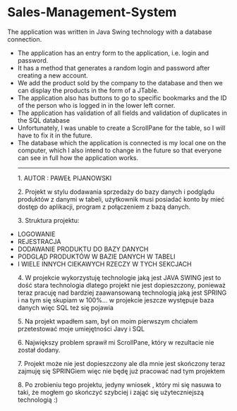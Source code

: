 # Sales-Management-System
The application was written in Java Swing technology with a database connection.
<ul>
<li>The application has an entry form to the application, i.e. login and password.</li>
<li>It has a method that generates a random login and password after creating a new account.</li>
<li>We add the product sold by the company to the database and then we can display the products in the form of a JTable.</li>
<li>The application also has buttons to go to specific bookmarks and the ID of the person who is logged in in the lower left corner.</li>
<li>The application has validation of all fields and validation of duplicates in the SQL database</li>
<li>Unfortunately, I was unable to create a ScrollPane for the table, so I will have to fix it in the future.</li>
<li>The database which the application is connected is my local one on the computer, which I also intend to change in the future so that everyone can see in full how the application works.</li>

--------------------------------------------------------------

<p>1. AUTOR : PAWEŁ PIJANOWSKI</p>

<p>2. Projekt w stylu dodawania sprzedaży do bazy danych i podglądu produktów z danymi w tabeli, użytkownik musi posiadać konto by mieć dostęp do aplikacji, program z połączeniem z bazą danych.</p>

<p>3. Struktura projektu: </p>
<li>LOGOWANIE</li>
<li>REJESTRACJA</li>
<li>DODAWANIE PRODUKTU DO BAZY DANYCH</li>
<li>PODGLĄD PRODUKTÓW W BAZIE DANYCH W TABELI</li>
<li>I WIELE INNYCH CIEKAWYCH RZECZY W TYCH SEKCJACH</li>
<p></p>
<p>4. W projekcie wykorzystuję technologie jaką jest JAVA SWING jest to dość stara technologia dlatego projekt nie jest dopieszczony, ponieważ teraz pracuję nad bardziej zaawansowaną technologią jaką jest SPRING i na tym się skupiam w 100%... w projekcie jeszcze występuje baza danych więc SQL też się pojawia</p>

<p>5. Na projekt wpadłem sam, był on moim pierwszym chciałem przetestować moje umiejętności Javy i SQL</p>

<p>6. Największy problem sprawił mi ScrollPane, który w rezultacie nie został dodany.</p>

<p>7. Projekt może nie jest dopieszczony ale dla mnie jest skończony teraz zajmuję się SPRINGiem więc nie będę już pracować nad tym projektem</p>

<p>8. Po zrobieniu tego projektu, jedyny wniosek , który mi się nasuwa to taki, że mogłem go skończyć szybciej i zająć się użyteczniejszą technologią :)</p>
</ul>

